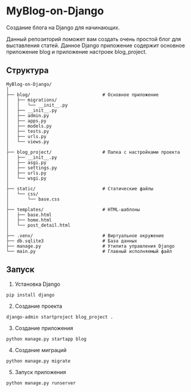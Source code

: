 # MyBlog-on-Django
Создание блога на Django для начинающих.

Данный репозиторий поможет вам создать очень простой блог для выставления статей. Данное Django приложение содержит основное приложение blog и приложение настроек blog_project.

## Структура
```
MyBlog-on-Django/
│
├── blog/                           # Основное приложение
│   ├── migrations/
│   │   └── __init__.py
│   ├── __init__.py
│   ├── admin.py
│   ├── apps.py
│   ├── models.py
│   ├── tests.py
│   ├── urls.py
│   └── views.py
│
├── blog_project/                   # Папка с настройками проекта
│   ├── __init__.py
│   ├── asgi.py
│   ├── settings.py
│   ├── urls.py
│   └── wsgi.py
│
├── static/                         # Статические файлы
│   └── css/
│       └── base.css
│
├── templates/                      # HTML-шаблоны
│   ├── base.html
│   ├── home.html
│   └── post_detail.html
│
├── .venv/                          # Виртуальное окружение
├── db.sqlite3                      # База данных
├── manage.py                       # Утилита управления Django
└── main.py                         # Главный исполняемый файл
```

## Запуск
1. Установка Django
```
pip install django
```

2. Создание проекта
```
django-admin startproject blog_project .
```
3. Создание приложения
```
python manage.py startapp blog
```
4. Создание миграций
```
python manage.py migrate
```
5. Запуск приложения
```
python manage.py runserver
```
   
